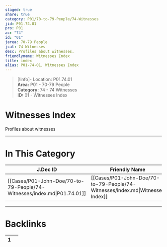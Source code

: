 ```yaml
---  
staged: true  
share: true  
category: P01/70-to-79-People/74-Witnesses  
jid: P01.74.01  
pro: P01  
ac: "74"  
id: "01"  
jarea: 70-79 People  
jcat: 74 Witnesses  
desc: Profiles about witnesses.  
friendlyname: Witnesses Index  
title: index  
alias: P01-74-01, Witnesses Index  
---  
```

  
>[!info]- Location: P01.74.01  
>**Area:** P01 - 70-79 People  
>**Category:** 74 - 74 Witnesses  
>**ID:** 01 - Witnesses Index  
  
# Witnesses Index  
  
Profiles about witnesses  
   
  
  
---  
# In This Category  
  
| J.Dec ID                                                                | Friendly Name                                                                 | Description               |  
| ----------------------------------------------------------------------- | ----------------------------------------------------------------------------- | ------------------------- |  
| [[Cases/P01-John-Doe/70-to-79-People/74-Witnesses/index.md\|P01.74.01]] | [[Cases/P01-John-Doe/70-to-79-People/74-Witnesses/index.md\|Witnesses Index]] | Profiles about witnesses. |  
  
  
---  
# Backlinks  
<div><table class="dataview table-view-table"><thead class="table-view-thead"><tr class="table-view-tr-header"><th class="table-view-th"><span></span><span class="dataview small-text">1</span></th><th class="table-view-th"><span></span></th></tr></thead><tbody class="table-view-tbody"></tbody></table></div>